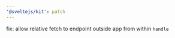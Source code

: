 ```yaml
---
'@sveltejs/kit': patch
---
```


fix: allow relative fetch to endpoint outside app from within `handle`
